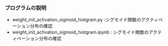 ### プログラムの説明

* weight_init_activation_sigmoid_histgram.py :シグモイド関数のアクティベーション分布の確認 
* weight_init_activation_sigmoid_histgram.ipynb : シグモイド関数のアクティベーション分布の確認   

